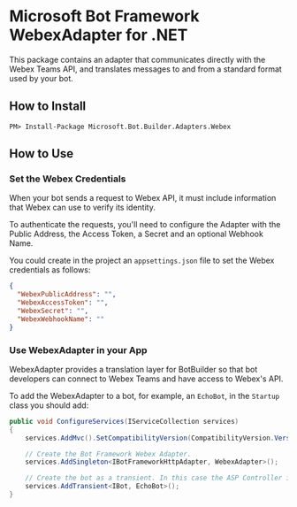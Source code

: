 ﻿# Microsoft Bot Framework WebexAdapter for .NET

This package contains an adapter that communicates directly with the Webex Teams API, and translates messages to and from a standard format used by your bot.

## How to Install

````
PM> Install-Package Microsoft.Bot.Builder.Adapters.Webex
````
## How to Use

### Set the Webex Credentials
When your bot sends a request to Webex API, it must include information that Webex can use to verify its identity.

To authenticate the requests, you'll need to configure the Adapter with the Public Address, the Access Token, a Secret and an optional Webhook Name.

You could create in the project an `appsettings.json` file to set the Webex credentials as follows:

```json
{
  "WebexPublicAddress": "",
  "WebexAccessToken": "",
  "WebexSecret": "",
  "WebexWebhookName": ""
}
```

### Use WebexAdapter in your App

WebexAdapter provides a translation layer for BotBuilder so that bot developers can connect to Webex Teams and have access to Webex's API.

To add the WebexAdapter to a bot, for example, an `EchoBot`, in the `Startup` class you should add:

```C#
public void ConfigureServices(IServiceCollection services)
{
    services.AddMvc().SetCompatibilityVersion(CompatibilityVersion.Version_2_1);

    // Create the Bot Framework Webex Adapter.
    services.AddSingleton<IBotFrameworkHttpAdapter, WebexAdapter>();

    // Create the bot as a transient. In this case the ASP Controller is expecting an IBot.
    services.AddTransient<IBot, EchoBot>();
}
```